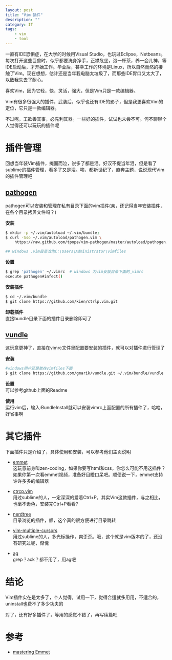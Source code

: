 ```yaml
---
layout: post
title: "Vim 插件"
description: ""
category: IT
tags: 
    - vim
    - tool
---
```


一直有IDE恐惧症，在大学的时候用Visual Studio，也玩过Eclipse，Netbeans。每次打开这些巨兽时，似乎都要洗身净手，正襟危坐，泡一杯茶，养一会儿神，等IDE启动后，才开始工作。毕业后，甚幸工作的环境是Linux，所以自然而然的接触了Vim。现在想想，估计还是当年我电脑太垃圾了，而那些IDE胃口又太大了，以致我失去了耐心。

喜欢Vim，因为它轻，快，灵活，强大，但是Vim只是一款编辑器。

Vim有很多很强大的插件，武装后，似乎也还有IDE的影子，但是我更喜欢Vim的定位，它只是一款编辑器。

不过呢，工欲善其事，必先利其器。一些好的插件，试试也未尝不可。何不聊聊个人觉得还可以玩玩的插件呢

# 插件管理
回想当年装Vim插件，掩面而泣，说多了都是泪。好汉不提当年泪，但是看了sublime的插件管理，看多了又是泪。唉，都新世纪了，直奔主题，说说现代Vim的插件管理吧

## [pathogen](https://github.com/tpope/vim-pathogen)
pathogen可以安装和管理在私有目录下面的vim插件(亲，还记得当年安装插件，在各个目录拷贝文件吗？)

**安装**  

```bash
$ mkdir -p ~/.vim/autoload ~/.vim/bundle;
$ curl -Sso ~/.vim/autoload/pathogen.vim \
    https://raw.github.com/tpope/vim-pathogen/master/autoload/pathogen.vim

## windows .vim目录改为C:\Users\Administrator\vimfiles
```

**设置**  

```bash
$ grep 'pathogen' ~/.vimrc  # windows 为vim安装目录下面的_vimrc
execute pathogen#infect()
```

**安装插件**  

```bash
$ cd ~/.vim/bundle
$ git clone https://github.com/kien/ctrlp.vim.git
```

**卸载插件**  
直接bundle目录下面的插件目录删除即可了

## [vundle](https://github.com/gmarik/vundle)
这玩意更神了，直接在vimrc文件里配置要安装的插件，就可以对插件进行管理了

**安装**  

```bash
#windows用户还是放在vimfiles下面
$ git clone https://github.com/gmarik/vundle.git ~/.vim/bundle/vundle 
```

**设置**  
可以参考github上面的Readme

**使用**  
运行vim后，输入:BundleInstall就可以安装vimrc上面配置的所有插件了，哈哈，好省事啊

# 其它插件  
下面插件只是介绍了，具体使用和安装，可以参考他们主页说明  

* [emmet](https://github.com/mattn/emmet-vim/)  
这玩意前身叫zen-coding，如果你要写html和css，你怎么可能不用这插件？如果你第一次看emmet视频，准备好目瞪口呆吧。顺便说一下，emmet支持许许多多的编辑器

* [ctrcp.vim](https://github.com/kien/ctrlp.vim)  
用过sublime的人，一定深深的爱着Ctrl+P。其实Vim这款插件，与之相比，也毫不逊色，安装完Ctrl+P看看?

* [nerdtree](https://github.com/scrooloose/nerdtree)  
目录浏览的插件，额，这个真的很方便进行目录跳转

* [vim-multiple-cursors](https://github.com/terryma/vim-multiple-cursors)  
用过sublime的人，多光标操作，爽歪歪。哦，这个就是vim版本的了，还没有研究过呢，惭愧

* [ag](https://github.com/rking/ag.vim)  
grep？ack？都不用了，用ag吧

# 结论  
Vim插件实在是太多了，个人觉得，试用一下，觉得合适就多用用，不适合的，uninstall也费不了多少功夫的

对了，还有好多插件了，等用的感觉不错了，再写续篇吧

# 参考
* [mastering Emmet](http://www.sitepoint.com/series/faster-workflow-mastering-emmet/)
